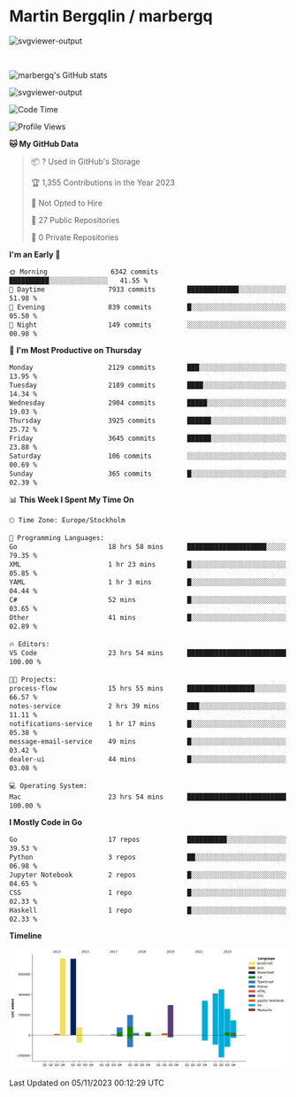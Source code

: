 # Martin Bergqlin / marbergq

![svgviewer-output](https://user-images.githubusercontent.com/2405410/206014777-22d41ecb-c24f-421d-b7d9-bba2cb5bb0de.svg)

<br>

<!--- [![Martin's Week](https://github-readme-stats.vercel.app/api/wakatime?username=marbergq&theme=dark)](https://github.com/anuraghazra/github-readme-stats) -->

![marbergq's GitHub stats](https://github-readme-stats.vercel.app/api?username=marbergq&count_private=true&show_icons=true)

![svgviewer-output](https://wakatime.com/badge/user/3f0a2069-6683-4e19-9a4a-7d21ea815067.svg)

<!--START_SECTION:waka-->
![Code Time](http://img.shields.io/badge/Code%20Time-3%2C476%20hrs%2055%20mins-blue)

![Profile Views](http://img.shields.io/badge/Profile%20Views-0-blue)

**🐱 My GitHub Data** 

> 📦 ? Used in GitHub's Storage 
 > 
> 🏆 1,355 Contributions in the Year 2023
 > 
> 🚫 Not Opted to Hire
 > 
> 📜 27 Public Repositories 
 > 
> 🔑 0 Private Repositories 
 > 
**I'm an Early 🐤** 

```text
🌞 Morning                6342 commits        ██████████░░░░░░░░░░░░░░░   41.55 % 
🌆 Daytime                7933 commits        █████████████░░░░░░░░░░░░   51.98 % 
🌃 Evening                839 commits         █░░░░░░░░░░░░░░░░░░░░░░░░   05.50 % 
🌙 Night                  149 commits         ░░░░░░░░░░░░░░░░░░░░░░░░░   00.98 % 
```
📅 **I'm Most Productive on Thursday** 

```text
Monday                   2129 commits        ███░░░░░░░░░░░░░░░░░░░░░░   13.95 % 
Tuesday                  2189 commits        ████░░░░░░░░░░░░░░░░░░░░░   14.34 % 
Wednesday                2904 commits        █████░░░░░░░░░░░░░░░░░░░░   19.03 % 
Thursday                 3925 commits        ██████░░░░░░░░░░░░░░░░░░░   25.72 % 
Friday                   3645 commits        ██████░░░░░░░░░░░░░░░░░░░   23.88 % 
Saturday                 106 commits         ░░░░░░░░░░░░░░░░░░░░░░░░░   00.69 % 
Sunday                   365 commits         █░░░░░░░░░░░░░░░░░░░░░░░░   02.39 % 
```


📊 **This Week I Spent My Time On** 

```text
🕑︎ Time Zone: Europe/Stockholm

💬 Programming Languages: 
Go                       18 hrs 58 mins      ████████████████████░░░░░   79.35 % 
XML                      1 hr 23 mins        █░░░░░░░░░░░░░░░░░░░░░░░░   05.85 % 
YAML                     1 hr 3 mins         █░░░░░░░░░░░░░░░░░░░░░░░░   04.44 % 
C#                       52 mins             █░░░░░░░░░░░░░░░░░░░░░░░░   03.65 % 
Other                    41 mins             █░░░░░░░░░░░░░░░░░░░░░░░░   02.89 % 

🔥 Editors: 
VS Code                  23 hrs 54 mins      █████████████████████████   100.00 % 

🐱‍💻 Projects: 
process-flow             15 hrs 55 mins      █████████████████░░░░░░░░   66.57 % 
notes-service            2 hrs 39 mins       ███░░░░░░░░░░░░░░░░░░░░░░   11.11 % 
notifications-service    1 hr 17 mins        █░░░░░░░░░░░░░░░░░░░░░░░░   05.38 % 
message-email-service    49 mins             █░░░░░░░░░░░░░░░░░░░░░░░░   03.42 % 
dealer-ui                44 mins             █░░░░░░░░░░░░░░░░░░░░░░░░   03.08 % 

💻 Operating System: 
Mac                      23 hrs 54 mins      █████████████████████████   100.00 % 
```

**I Mostly Code in Go** 

```text
Go                       17 repos            ██████████░░░░░░░░░░░░░░░   39.53 % 
Python                   3 repos             ██░░░░░░░░░░░░░░░░░░░░░░░   06.98 % 
Jupyter Notebook         2 repos             █░░░░░░░░░░░░░░░░░░░░░░░░   04.65 % 
CSS                      1 repo              █░░░░░░░░░░░░░░░░░░░░░░░░   02.33 % 
Haskell                  1 repo              █░░░░░░░░░░░░░░░░░░░░░░░░   02.33 % 
```



**Timeline**

![Lines of Code chart](https://raw.githubusercontent.com/marbergq/marbergq/main/assets/bar_graph.png)


 Last Updated on 05/11/2023 00:12:29 UTC
<!--END_SECTION:waka-->
